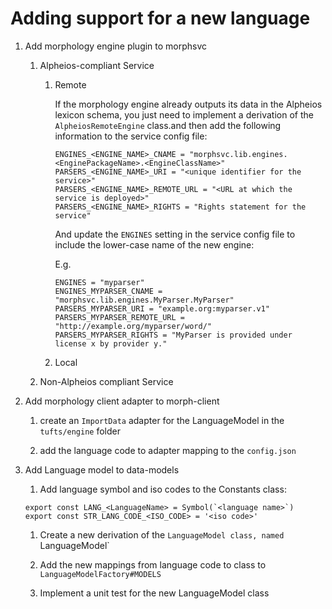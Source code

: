 # Adding support for a new language

1. Add morphology engine plugin to morphsvc

    1. Alpheios-compliant Service

        1. Remote

            If the morphology engine already outputs its data in the Alpheios lexicon schema, you just need to 
            implement a derivation of the `AlpheiosRemoteEngine` class.and then add the following information to the 
            service config file:
            
            ```
            ENGINES_<ENGINE_NAME>_CNAME = "morphsvc.lib.engines.<EnginePackageName>.<EngineClassName>"
            PARSERS_<ENGINE_NAME>_URI = "<unique identifier for the service>"
            PARSERS_<ENGINE_NAME>_REMOTE_URL = "<URL at which the service is deployed>"
            PARSERS_<ENGINE_NAME>_RIGHTS = "Rights statement for the service"
            ```
            
            And update the `ENGINES` setting in the service config file to include the lower-case name of the new engine:
                        
            E.g. 
            
            ```
            ENGINES = "myparser"
            ENGINES_MYPARSER_CNAME = "morphsvc.lib.engines.MyParser.MyParser"
            PARSERS_MYPARSER_URI = "example.org:myparser.v1"
            PARSERS_MYPARSER_REMOTE_URL = "http://example.org/myparser/word/"
            PARSERS_MYPARSER_RIGHTS = "MyParser is provided under license x by provider y."
            ```

        1. Local

    1. Non-Alpheios compliant Service
    
1. Add morphology client adapter to morph-client

    1. create an `ImportData` adapter for the LanguageModel in the `tufts/engine` folder
    
    1. add the language code to adapter mapping to the `config.json`

1. Add Language model to data-models

    1. Add language symbol and iso codes to the Constants class:
    ```
    export const LANG_<LanguageName> = Symbol(`<language name>`)
    export const STR_LANG_CODE_<ISO_CODE> = '<iso code>'
    ```
    
    1. Create a new derivation of the `LanguageModel class, named `<LanguageName>LanguageModel` 
    
    1. Add the new mappings from language code to class to `LanguageModelFactory#MODELS`
    
    
    
    1. Implement a unit test for the new LanguageModel class
    
